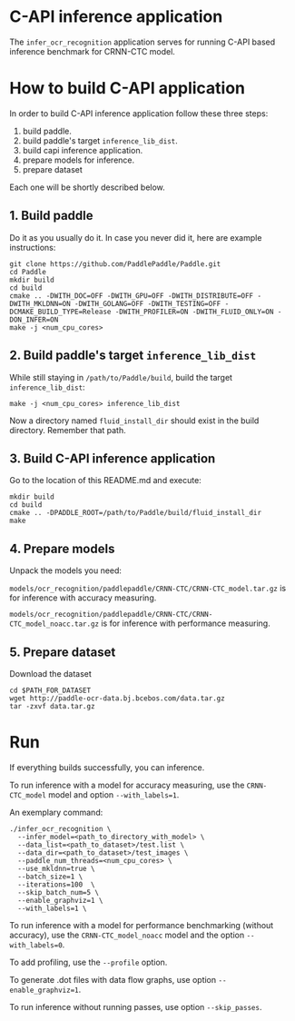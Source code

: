 # C-API inference application
The `infer_ocr_recognition` application serves for running C-API based
inference benchmark for CRNN-CTC model.

# How to build C-API application
In order to build C-API inference application follow these three steps:
1. build paddle.
2. build paddle's target `inference_lib_dist`.
3. build capi inference application.
4. prepare models for inference.
5. prepare dataset

Each one will be shortly described below.
## 1. Build paddle
Do it as you usually do it. In case you never did it, here are example instructions:
```
git clone https://github.com/PaddlePaddle/Paddle.git
cd Paddle
mkdir build
cd build
cmake .. -DWITH_DOC=OFF -DWITH_GPU=OFF -DWITH_DISTRIBUTE=OFF -DWITH_MKLDNN=ON -DWITH_GOLANG=OFF -DWITH_TESTING=OFF -DCMAKE_BUILD_TYPE=Release -DWITH_PROFILER=ON -DWITH_FLUID_ONLY=ON -DON_INFER=ON
make -j <num_cpu_cores>
```
## 2. Build paddle's target `inference_lib_dist`
While still staying in `/path/to/Paddle/build`, build the target `inference_lib_dist`:
```
make -j <num_cpu_cores> inference_lib_dist
```
Now a directory named `fluid_install_dir` should exist in the build directory.
Remember that path.

## 3. Build C-API inference application
Go to the location of this README.md and execute:
```
mkdir build
cd build
cmake .. -DPADDLE_ROOT=/path/to/Paddle/build/fluid_install_dir
make
```

## 4. Prepare models
Unpack the models you need:

`models/ocr_recognition/paddlepaddle/CRNN-CTC/CRNN-CTC_model.tar.gz`
is for inference with accuracy measuring.

`models/ocr_recognition/paddlepaddle/CRNN-CTC/CRNN-CTC_model_noacc.tar.gz`
is for inference with performance measuring.

## 5. Prepare dataset
Download the dataset
```
cd $PATH_FOR_DATASET
wget http://paddle-ocr-data.bj.bcebos.com/data.tar.gz
tar -zxvf data.tar.gz
```

# Run
If everything builds successfully, you can inference.

To run inference with a model for accuracy measuring, use the
`CRNN-CTC_model` model and option `--with_labels=1`.

An exemplary command:
```
./infer_ocr_recognition \
  --infer_model=<path_to_directory_with_model> \
  --data_list=<path_to_dataset>/test.list \
  --data_dir=<path_to_dataset>/test_images \
  --paddle_num_threads=<num_cpu_cores> \
  --use_mkldnn=true \
  --batch_size=1 \
  --iterations=100  \
  --skip_batch_num=5 \
  --enable_graphviz=1 \
  --with_labels=1 \
```
To run inference with a model for performance benchmarking (without accuracy),
use the `CRNN-CTC_model_noacc` model and the option `--with_labels=0`.

To add profiling, use the `--profile` option.

To generate .dot files with data flow graphs, use option `--enable_graphviz=1`.

To run inference without running passes, use option `--skip_passes`.

